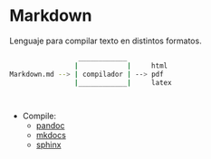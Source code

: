 # Markdown

Lenguaje para compilar texto en distintos formatos.

```bash
                 ____________
                |            |     html
Markdown.md --> | compilador | --> pdf
                |____________|     latex

  
```


* Compile:
  * [pandoc](https://pandoc.org/)
  * [mkdocs](https://www.mkdocs.org/)
  * [sphinx](https://www.sphinx-doc.org/en/master/)


